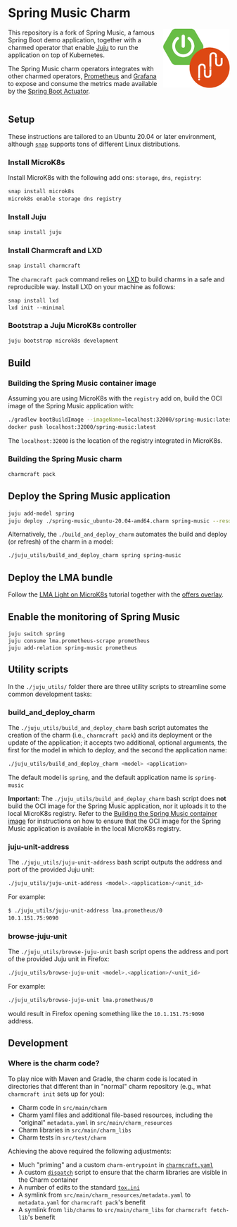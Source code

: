# Spring Music Charm

<img src="images/spring-boot+juju.png" style="width: 30%; float: right"/>

This repository is a fork of Spring Music, a famous Spring Boot demo application, together with a charmed operator that enable [Juju](https://juju.is) to run the application on top of Kubernetes.

The Spring Music charm operators integrates with other charmed operators, [Prometheus](https://charmhub.io/prometheus-k8s) and [Grafana](https://charmhub.io/grafana-k8s) to expose and consume the metrics made available by the [Spring Boot Actuator](https://docs.spring.io/spring-boot/docs/current/reference/htmlsingle/#actuator).
<div style="clear: both"></div>

## Setup

These instructions are tailored to an Ubuntu 20.04 or later environment, although [`snap`](https://snapcraft.io/about) supports tons of different Linux distributions.

### Install MicroK8s

Install MicroK8s with the following add ons: `storage`, `dns`, `registry`:

```sh
snap install microk8s
microk8s enable storage dns registry
```

### Install Juju

```sh
snap install juju
```

### Install Charmcraft and LXD

```sh
snap install charmcraft
```

The `charmcraft pack` command relies on [LXD](https://linuxcontainers.org/lxd/introduction/) to build charms in a safe and reproducible way.
Install LXD on your machine as follows:

```
snap install lxd
lxd init --minimal
```

### Bootstrap a Juju MicroK8s controller

```sh
juju bootstrap microk8s development
```

## Build

### Building the Spring Music container image

Assuming you are using MicroK8s with the `registry` add on, build the OCI image of the Spring Music application with:

```sh
./gradlew bootBuildImage --imageName=localhost:32000/spring-music:latest
docker push localhost:32000/spring-music:latest
```

The `localhost:32000` is the location of the registry integrated in MicroK8s.

### Building the Spring Music charm

```sh
charmcraft pack
```

## Deploy the Spring Music application

```sh
juju add-model spring
juju deploy ./spring-music_ubuntu-20.04-amd64.charm spring-music --resource application-image=localhost:32000/spring-music
```

Alternatively, the `./build_and_deploy_charm` automates the build and deploy (or refresh) of the charm in a model:

```sh
./juju_utils/build_and_deploy_charm spring spring-music
```

## Deploy the LMA bundle

Follow the [LMA Light on MicroK8s](https://juju.is/docs/lma2/on%20MicroK8s) tutorial together with the [offers overlay](https://github.com/canonical/lma-light-bundle/blob/main/overlays/offers-overlay.yaml).

## Enable the monitoring of Spring Music

```
juju switch spring
juju consume lma.prometheus-scrape prometheus
juju add-relation spring-music prometheus
```

## Utility scripts

In the `./juju_utils/` folder there are three utility scripts to streamline some common development tasks:

### build_and_deploy_charm

The `./juju_utils/build_and_deploy_charm` bash script automates the creation of the charm (i.e., `charmcraft pack`) and its deployment or the update of the application; it accepts two additional, optional arguments, the first for the model in which to deploy, and the second the application name:

```sh
./juju_utils/build_and_deploy_charm <model> <application>
```

The default model is `spring`, and the default application name is `spring-music`

**Important:** The `./juju_utils/build_and_deploy_charm` bash script does **not** build the OCI image for the Spring Music application, nor it uploads it to the local MicroK8s registry.
Refer to the [Building the Spring Music container image](#building-the-spring-music-container-image) for instructions on how to ensure that the OCI image for the Spring Music application is available in the local MicroK8s registry.

### juju-unit-address

The `./juju_utils/juju-unit-address` bash script outputs the address and port of the provided Juju unit:

```sh
./juju_utils/juju-unit-address <model>.<application>/<unit_id>
```

For example:

```sh
$ ./juju_utils/juju-unit-address lma.prometheus/0
10.1.151.75:9090
```

### browse-juju-unit

The `./juju_utils/browse-juju-unit` bash script opens the address and port of the provided Juju unit in Firefox:

```sh
./juju_utils/browse-juju-unit <model>.<application>/<unit_id>
```

For example:

```sh
./juju_utils/browse-juju-unit lma.prometheus/0
```

would result in Firefox opening something like the `10.1.151.75:9090` address.

## Development

### Where is the charm code?

To play nice with Maven and Gradle, the charm code is located in directories that different than in "normal" charm repository (e.g., what `charmcraft init` sets up for you):

* Charm code in `src/main/charm`
* Charm yaml files and additional file-based resources, including the "original" `metadata.yaml` in `src/main/charm_resources`
* Charm libraries in `src/main/charm_libs`
* Charm tests in `src/test/charm`

Achieving the above required the following adjustments:

* Much "priming" and a custom `charm-entrypoint` in [`charmcraft.yaml`](./charmcraft.yaml)
* A custom [`dispatch`](./dispatch) script to ensure that the charm libraries are visible in the Charm container
* A number of edits to the standard [`tox.ini`](./tox.ini)
* A symlink from `src/main/charm_resources/metadata.yaml` to `metadata.yaml` for `charmcraft pack`'s benefit
* A symlink from `lib/charms` to `src/main/charm_libs` for `charmcraft fetch-lib`'s benefit
